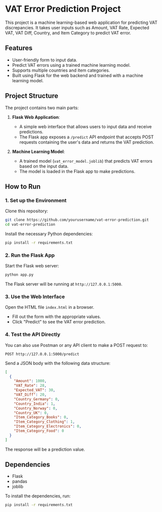 
# VAT Error Prediction Project

This project is a machine learning-based web application for predicting VAT discrepancies. It takes user inputs such as Amount, VAT Rate, Expected VAT, VAT Diff, Country, and Item Category to predict VAT error.

## Features
- User-friendly form to input data.
- Predict VAT errors using a trained machine learning model.
- Supports multiple countries and item categories.
- Built using Flask for the web backend and trained with a machine learning model.

## Project Structure
The project contains two main parts:
1. **Flask Web Application**: 
   - A simple web interface that allows users to input data and receive predictions.
   - The Flask app exposes a `/predict` API endpoint that accepts POST requests containing the user's data and returns the VAT prediction.
   
2. **Machine Learning Model**: 
   - A trained model (`vat_error_model.joblib`) that predicts VAT errors based on the input data.
   - The model is loaded in the Flask app to make predictions.

## How to Run

### 1. Set up the Environment

Clone this repository:

```bash
git clone https://github.com/yourusername/vat-error-prediction.git
cd vat-error-prediction
```

Install the necessary Python dependencies:

```bash
pip install -r requirements.txt
```

### 2. Run the Flask App

Start the Flask web server:

```bash
python app.py
```

The Flask server will be running at `http://127.0.0.1:5000`.

### 3. Use the Web Interface

Open the HTML file `index.html` in a browser.

- Fill out the form with the appropriate values.
- Click "Predict" to see the VAT error prediction.
  
### 4. Test the API Directly

You can also use Postman or any API client to make a POST request to:

```http
POST http://127.0.0.1:5000/predict
```

Send a JSON body with the following data structure:

```json
[
  {
    "Amount": 1000,
    "VAT_Rate": 28,
    "Expected_VAT": 30,
    "VAT_Diff": 20,
    "Country_Germany": 0,
    "Country_India": 1,
    "Country_Norway": 0,
    "Country_UK": 0,
    "Item_Category_Books": 0,
    "Item_Category_Clothing": 1,
    "Item_Category_Electronics": 0,
    "Item_Category_Food": 0
  }
]
```

The response will be a prediction value.

## Dependencies

- Flask
- pandas
- joblib

To install the dependencies, run:

```bash
pip install -r requirements.txt









